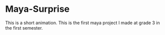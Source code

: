 # Maya-Surprise
This is a short animation. This is the first maya project I made at grade 3 in the first semester.
